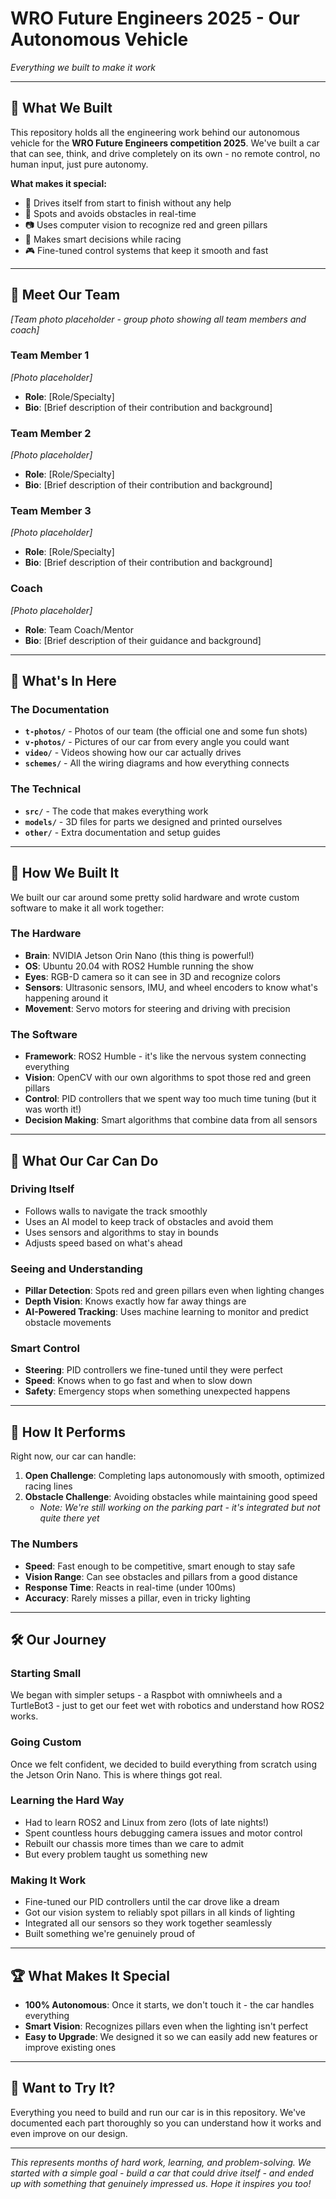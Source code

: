 # WRO Future Engineers 2025 - Our Autonomous Vehicle
*Everything we built to make it work*

---

## 🎯 What We Built

This repository holds all the engineering work behind our autonomous vehicle for the **WRO Future Engineers competition 2025**. We've built a car that can see, think, and drive completely on its own - no remote control, no human input, just pure autonomy.

**What makes it special:**
- 🚗 Drives itself from start to finish without any help
- 🎯 Spots and avoids obstacles in real-time
- 📷 Uses computer vision to recognize red and green pillars
- 🧠 Makes smart decisions while racing
- 🎮 Fine-tuned control systems that keep it smooth and fast

---

## 👥 Meet Our Team

*[Team photo placeholder - group photo showing all team members and coach]*

### **Team Member 1**
*[Photo placeholder]*
- **Role**: [Role/Specialty]
- **Bio**: [Brief description of their contribution and background]

### **Team Member 2** 
*[Photo placeholder]*
- **Role**: [Role/Specialty]
- **Bio**: [Brief description of their contribution and background]

### **Team Member 3**
*[Photo placeholder]*
- **Role**: [Role/Specialty] 
- **Bio**: [Brief description of their contribution and background]

### **Coach**
*[Photo placeholder]*
- **Role**: Team Coach/Mentor
- **Bio**: [Brief description of their guidance and background]

---

## 📁 What's In Here

### The Documentation 
* **`t-photos/`** - Photos of our team (the official one and some fun shots)
* **`v-photos/`** - Pictures of our car from every angle you could want
* **`video/`** - Videos showing how our car actually drives
* **`schemes/`** - All the wiring diagrams and how everything connects

### The Technical 
* **`src/`** - The code that makes everything work
* **`models/`** - 3D files for parts we designed and printed ourselves
* **`other/`** - Extra documentation and setup guides

---

## 🚀 How We Built It

We built our car around some pretty solid hardware and wrote custom software to make it all work together:

### **The Hardware**
- **Brain**: NVIDIA Jetson Orin Nano (this thing is powerful!)
- **OS**: Ubuntu 20.04 with ROS2 Humble running the show
- **Eyes**: RGB-D camera so it can see in 3D and recognize colors
- **Sensors**: Ultrasonic sensors, IMU, and wheel encoders to know what's happening around it
- **Movement**: Servo motors for steering and driving with precision

### **The Software**
- **Framework**: ROS2 Humble - it's like the nervous system connecting everything
- **Vision**: OpenCV with our own algorithms to spot those red and green pillars
- **Control**: PID controllers that we spent way too much time tuning (but it was worth it!)
- **Decision Making**: Smart algorithms that combine data from all sensors

---

## 🔧 What Our Car Can Do

### **Driving Itself**
- Follows walls to navigate the track smoothly
- Uses an AI model to keep track of obstacles and avoid them
- Uses sensors and algorithms to stay in bounds
- Adjusts speed based on what's ahead

### **Seeing and Understanding**
- **Pillar Detection**: Spots red and green pillars even when lighting changes
- **Depth Vision**: Knows exactly how far away things are
- **AI-Powered Tracking**: Uses machine learning to monitor and predict obstacle movements

### **Smart Control**
- **Steering**: PID controllers we fine-tuned until they were perfect
- **Speed**: Knows when to go fast and when to slow down
- **Safety**: Emergency stops when something unexpected happens

---

## 🏁 How It Performs

Right now, our car can handle:

1. **Open Challenge**: Completing laps autonomously with smooth, optimized racing lines
2. **Obstacle Challenge**: Avoiding obstacles while maintaining good speed
   - *Note: We're still working on the parking part - it's integrated but not quite there yet*

### **The Numbers**
- **Speed**: Fast enough to be competitive, smart enough to stay safe
- **Vision Range**: Can see obstacles and pillars from a good distance
- **Response Time**: Reacts in real-time (under 100ms)
- **Accuracy**: Rarely misses a pillar, even in tricky lighting

---

## 🛠️ Our Journey

### **Starting Small**
We began with simpler setups - a Raspbot with omniwheels and a TurtleBot3 - just to get our feet wet with robotics and understand how ROS2 works.

### **Going Custom**
Once we felt confident, we decided to build everything from scratch using the Jetson Orin Nano. This is where things got real.

### **Learning the Hard Way**
- Had to learn ROS2 and Linux from zero (lots of late nights!)
- Spent countless hours debugging camera issues and motor control
- Rebuilt our chassis more times than we care to admit
- But every problem taught us something new

### **Making It Work**
- Fine-tuned our PID controllers until the car drove like a dream
- Got our vision system to reliably spot pillars in all kinds of lighting
- Integrated all our sensors so they work together seamlessly
- Built something we're genuinely proud of

---

## 🏆 What Makes It Special

- **100% Autonomous**: Once it starts, we don't touch it - the car handles everything
- **Smart Vision**: Recognizes pillars even when the lighting isn't perfect
- **Easy to Upgrade**: We designed it so we can easily add new features or improve existing ones

---

## 🚀 Want to Try It?

Everything you need to build and run our car is in this repository. We've documented each part thoroughly so you can understand how it works and even improve on our design.

---

*This represents months of hard work, learning, and problem-solving. We started with a simple goal - build a car that could drive itself - and ended up with something that genuinely impressed us. Hope it inspires you too!*
